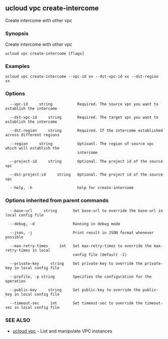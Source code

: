 ## ucloud vpc create-intercome

Create intercome with other vpc

### Synopsis

Create intercome with other vpc

```
ucloud vpc create-intercome [flags]
```

### Examples

```
ucloud vpc create-intercome --vpc-id xx --dst-vpc-id xx --dst-region xx
```

### Options

```
  --vpc-id     string           Required. The source vpc you want to establish the intercome 

  --dst-vpc-id     string       Required. The target vpc you want to establish the intercome 

  --dst-region     string       Required. If the intercome established across different regions 

  --region     string           Optioanl. The region of source vpc which will establish the
                                intercome 

  --project-id     string       Optional. The project id of the source vpc 

  --dst-project-id     string   Optional. The project id of the source vpc 

  --help, -h                    help for create-intercome 

```

### Options inherited from parent commands

```
  --base-url     string       Set base-url to override the base-url in local config file 

  --debug, -d                 Running in debug mode 

  --json, -j                  Print result in JSON format whenever possible 

  --max-retry-times     int   Set max-retry-times to override the max-retry-times in local
                              config file (default -1) 

  --private-key     string    Set private-key to override the private-key in local config file 

  --profile, -p string        Specifies the configuration for the operation 

  --public-key     string     Set public-key to override the public-key in local config file 

  --timeout-sec     int       Set timeout-sec to override the timeout-sec in local config file 

```

### SEE ALSO

* [ucloud vpc](developer/cli/cmd/ucloud/vpc)	 - List and manipulate VPC instances

